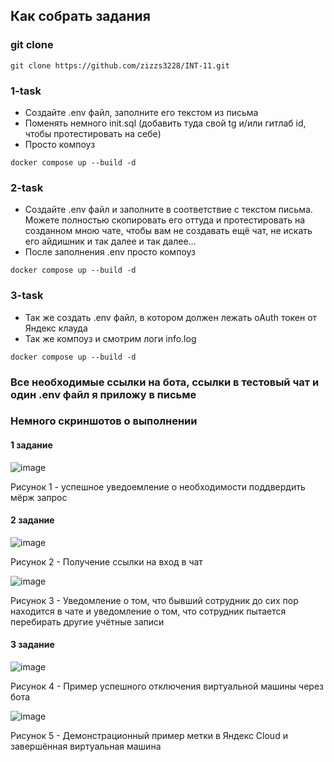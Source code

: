 ## Как собрать задания
### git clone 
```
git clone https://github.com/zizzs3228/INT-11.git
```
### 1-task
+ Создайте .env файл, заполните его текстом из письма
+ Поменять немного init.sql (добавить туда свой tg и/или гитлаб id, чтобы протестировать на себе)
+ Просто компоуз
```
docker compose up --build -d
```
### 2-task
+ Создайте .env файл и заполните в соответствие с текстом письма. Можете полностью скопировать его оттуда и протестировать на созданном мною чате, чтобы вам не создавать ещё чат, не искать его айдишник и так далее и так далее...
+ После заполнения .env просто компоуз
```
docker compose up --build -d
```
### 3-task
+ Так же создать .env файл, в котором должен лежать oAuth токен от Яндекс клауда
+ Так же компоуз и смотрим логи info.log
```
docker compose up --build -d
```

### Все необходимые ссылки на бота, ссылки в тестовый чат и один .env файл я приложу в письме
### Немного скриншотов о выполнении
#### 1 задание
![image](https://github.com/zizzs3228/INT-11/assets/73750173/c56923e1-ff9f-4f79-a4ca-937d73873ef8)

Рисунок 1 - успешное уведоемление о необходимости поддвердить мёрж запрос

#### 2 задание
![image](https://github.com/zizzs3228/INT-11/assets/73750173/59c0a08b-91ee-4f76-8897-a01fb83e370c)

Рисунок 2 - Получение ссылки на вход в чат

![image](https://github.com/zizzs3228/INT-11/assets/73750173/382737fa-2332-4282-a13f-3253672e4afe)

Рисунок 3 - Уведомление о том, что бывший сотрудник до сих пор находится в чате и уведомление о том, что сотрудник пытается перебирать другие учётные записи

#### 3 задание

![image](https://github.com/zizzs3228/INT-11/assets/73750173/f3673da8-b10d-495d-be4d-0b6dec5668d2)

Рисунок 4 - Пример успешного отключения виртуальной машины через бота

![image](https://github.com/zizzs3228/INT-11/assets/73750173/e5afcafb-69bc-4469-b31c-e3197969bed7)

Рисунок 5 - Демонстрационный пример метки в Яндекс Cloud и завершённая виртуальная машина
